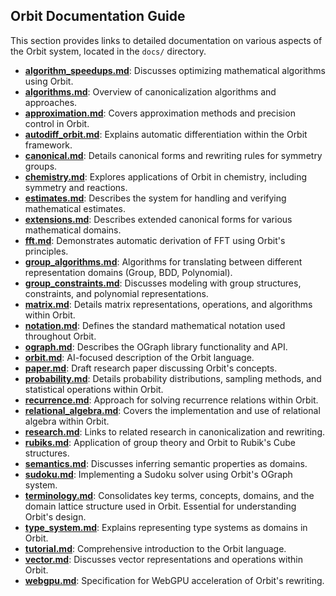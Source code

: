 
## Orbit Documentation Guide

This section provides links to detailed documentation on various aspects of the Orbit system, located in the `docs/` directory.

- **[algorithm_speedups.md](./algorithm_speedups.md)**: Discusses optimizing mathematical algorithms using Orbit.
- **[algorithms.md](./algorithms.md)**: Overview of canonicalization algorithms and approaches.
- **[approximation.md](./approximation.md)**: Covers approximation methods and precision control in Orbit.
- **[autodiff_orbit.md](./autodiff_orbit.md)**: Explains automatic differentiation within the Orbit framework.
- **[canonical.md](./canonical.md)**: Details canonical forms and rewriting rules for symmetry groups.
- **[chemistry.md](./chemistry.md)**: Explores applications of Orbit in chemistry, including symmetry and reactions.
- **[estimates.md](./estimates.md)**: Describes the system for handling and verifying mathematical estimates.
- **[extensions.md](./extensions.md)**: Describes extended canonical forms for various mathematical domains.
- **[fft.md](./fft.md)**: Demonstrates automatic derivation of FFT using Orbit's principles.
- **[group_algorithms.md](./group_algorithms.md)**: Algorithms for translating between different representation domains (Group, BDD, Polynomial).
- **[group_constraints.md](./group_constraints.md)**: Discusses modeling with group structures, constraints, and polynomial representations.
- **[matrix.md](./matrix.md)**: Details matrix representations, operations, and algorithms within Orbit.
- **[notation.md](./notation.md)**: Defines the standard mathematical notation used throughout Orbit.
- **[ograph.md](./ograph.md)**: Describes the OGraph library functionality and API.
- **[orbit.md](./orbit.md)**: AI-focused description of the Orbit language.
- **[paper.md](./paper.md)**: Draft research paper discussing Orbit's concepts.
- **[probability.md](./probability.md)**: Details probability distributions, sampling methods, and statistical operations within Orbit.
- **[recurrence.md](./recurrence.md)**: Approach for solving recurrence relations within Orbit.
- **[relational_algebra.md](./relational_algebra.md)**: Covers the implementation and use of relational algebra within Orbit.
- **[research.md](./research.md)**: Links to related research in canonicalization and rewriting.
- **[rubiks.md](./rubiks.md)**: Application of group theory and Orbit to Rubik's Cube structures.
- **[semantics.md](./semantics.md)**: Discusses inferring semantic properties as domains.
- **[sudoku.md](./sudoku.md)**: Implementing a Sudoku solver using Orbit's OGraph system.
- **[terminology.md](./terminology.md)**: Consolidates key terms, concepts, domains, and the domain lattice structure used in Orbit. Essential for understanding Orbit's design.
- **[type_system.md](./type_system.md)**: Explains representing type systems as domains in Orbit.
- **[tutorial.md](./tutorial.md)**: Comprehensive introduction to the Orbit language.
- **[vector.md](./vector.md)**: Discusses vector representations and operations within Orbit.
- **[webgpu.md](./webgpu.md)**: Specification for WebGPU acceleration of Orbit's rewriting.
